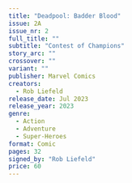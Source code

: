 ```yaml
---
title: "Deadpool: Badder Blood"
issue: 2A
issue_nr: 2
full_title: ""
subtitle: "Contest of Champions"
story_arc: ""
crossover: ""
variant: ""
publisher: Marvel Comics
creators:
  - Rob Liefeld
release_date: Jul 2023
release_year: 2023
genre:
  - Action
  - Adventure
  - Super-Heroes
format: Comic
pages: 32
signed_by: "Rob Liefeld"
price: 60
---
```

